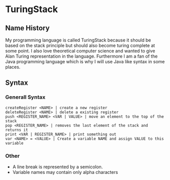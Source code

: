 # TuringStack

## Name History
My programming language is called TuringStack because it should be based on the stack principle but should also become turing complete at some point. I also love theoretical computer science and wanted to give Alan Turing representation in the language. Furthermore I am a fan of the Java programming language which is why I will use Java like syntax in some places.

## Syntax

### Generall Syntax
```
createRegister <NAME> | create a new register
deleteRegister <NAME> | delete a existing register
push <REGISTER_NAME> <VAR | VALUE> | move an element to the top of the stack
pop <REGISTER_NAME> | removes the last element of the stack and returns it
print <VAR | REGISTER_NAME> | print something out
var <NAME> = <VALUE> | Create a variable NAME and assign VALUE to this variable
```

### Other
- A line break is represented by a semicolon.
- Variable names may contain only alpha characters